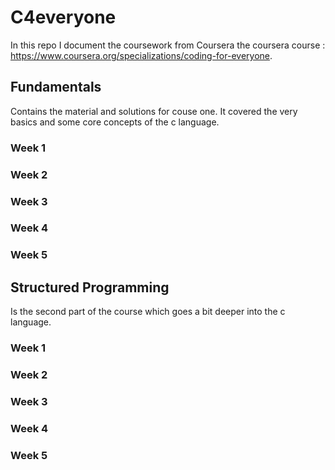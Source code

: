 # C4everyone
In this repo I document the coursework from Coursera the coursera course : https://www.coursera.org/specializations/coding-for-everyone.

## Fundamentals 
Contains the material and solutions for couse one. It covered the very basics and some core concepts of the c language.

### Week 1

### Week 2

### Week 3

### Week 4

### Week 5

## Structured Programming
Is the second part of the course which goes a bit deeper into the c language. 

### Week 1

### Week 2

### Week 3

### Week 4

### Week 5
